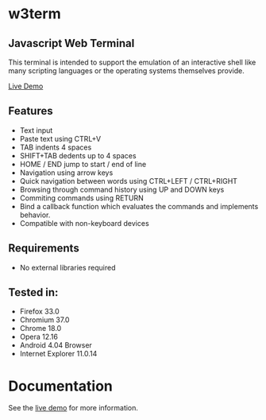 w3term
======

Javascript Web Terminal
-----------------------
This terminal is intended to support the emulation of an interactive shell like many scripting languages or the operating systems themselves provide.

[Live Demo](http://cpfr.github.io/w3term/)

Features
--------
- Text input
- Paste text using CTRL+V
- TAB indents 4 spaces
- SHIFT+TAB dedents up to 4 spaces
- HOME / END jump to start / end of line
- Navigation using arrow keys
- Quick navigation between words using CTRL+LEFT / CTRL+RIGHT
- Browsing through command history using UP and DOWN keys
- Commiting commands using RETURN
- Bind a callback function which evaluates the commands and implements behavior.
- Compatible with non-keyboard devices

Requirements
------------
- No external libraries required

Tested in:
----------
- Firefox 33.0
- Chromium 37.0
- Chrome 18.0
- Opera 12.16
- Android 4.04 Browser
- Internet Explorer 11.0.14


Documentation
=============

See the [live demo](http://cpfr.github.io/w3term/) for more information.
